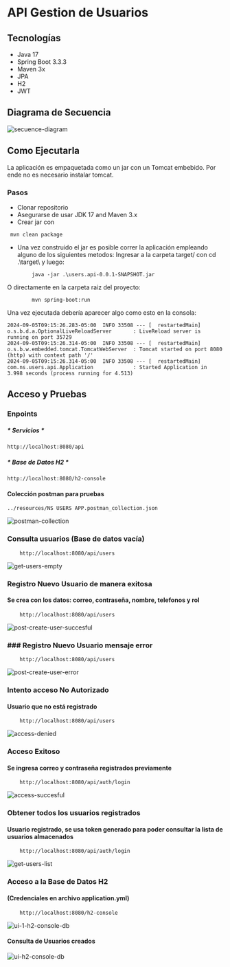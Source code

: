 # API Gestion de Usuarios

## Tecnologías
* Java 17
* Spring Boot 3.3.3
* Maven 3x
* JPA
* H2
* JWT

## Diagrama de Secuencia
![secuence-diagram](https://github.com/user-attachments/assets/5d55156a-481a-4434-b0e5-6716c4364062)

## Como Ejecutarla

La aplicación es empaquetada como un jar con un Tomcat embebido. Por ende no es necesario instalar tomcat.

### Pasos

* Clonar repositorio
* Asegurarse de usar JDK 17 and Maven 3.x
* Crear jar con
  
```
 mvn clean package 
 ```
* Una vez construido el jar es posible correr la aplicación empleando alguno de los siguientes metodos:
    Ingresar a la carpeta target/  con cd .\target\ y luego:
```
        java -jar .\users.api-0.0.1-SNAPSHOT.jar
```
O directamente en la carpeta raiz del proyecto:
```
        mvn spring-boot:run
```

Una vez ejecutada debería aparecer algo como esto en la consola:
```
2024-09-05T09:15:26.283-05:00  INFO 33508 --- [  restartedMain] o.s.b.d.a.OptionalLiveReloadServer       : LiveReload server is running on port 35729
2024-09-05T09:15:26.314-05:00  INFO 33508 --- [  restartedMain] o.s.b.w.embedded.tomcat.TomcatWebServer  : Tomcat started on port 8080 (http) with context path '/'
2024-09-05T09:15:26.314-05:00  INFO 33508 --- [  restartedMain] com.ns.users.api.Application             : Started Application in 3.998 seconds (process running for 4.513)
```


## Acceso y Pruebas

### Enpoints
##### * Servicios *
```
http://localhost:8080/api
```
##### * Base de Datos H2 *
```
http://localhost:8080/h2-console
```

#### Colección postman para pruebas
```
../resources/NS USERS APP.postman_collection.json
```
![postman-collection](https://github.com/user-attachments/assets/ad6a852e-a429-473a-8066-a44cb60c0578)


### Consulta usuarios (Base de datos vacía)
```
    http://localhost:8080/api/users
```
![get-users-empty](https://github.com/user-attachments/assets/8973c2a5-7988-420d-96ec-2753607d5c30)

### Registro Nuevo Usuario de manera exitosa
#### Se crea con los datos: correo, contraseña, nombre, telefonos y rol
```
    http://localhost:8080/api/users
```
![post-create-user-succesful](https://github.com/user-attachments/assets/15d4438e-ebe8-40b1-a6a9-407d4aba3615)

### ### Registro Nuevo Usuario mensaje error
```
    http://localhost:8080/api/users
```
![post-create-user-error](https://github.com/user-attachments/assets/e214546b-9c95-4cb5-8c63-5e10651936ab)

### Intento acceso No Autorizado
#### Usuario que no está registrado
```
    http://localhost:8080/api/users
```
![access-denied](https://github.com/user-attachments/assets/83bab363-4e68-4b23-8c59-54cd02e7572a)

### Acceso Exitoso
#### Se ingresa correo y contraseña registrados previamente
```
    http://localhost:8080/api/auth/login
```
![access-succesful](https://github.com/user-attachments/assets/33eea804-04a2-409f-a71f-4119ac1308a8)

### Obtener todos los usuarios registrados
#### Usuario registrado, se usa token generado para poder consultar la lista de usuarios almacenados
```
    http://localhost:8080/api/auth/login
```
![get-users-list](https://github.com/user-attachments/assets/e9ad8709-51d2-4e4c-8f95-408cacec72b0)

### Acceso a la Base de Datos H2
#### (Credenciales en archivo application.yml)
```
    http://localhost:8080/h2-console
```

![ui-1-h2-console-db](https://github.com/user-attachments/assets/d6689f08-8aed-4b20-aba2-53b4f93803b5)

#### Consulta de Usuarios creados
![ui-h2-console-db](https://github.com/user-attachments/assets/d6e1a394-6a26-464a-acb7-4fffe50c6e28)



